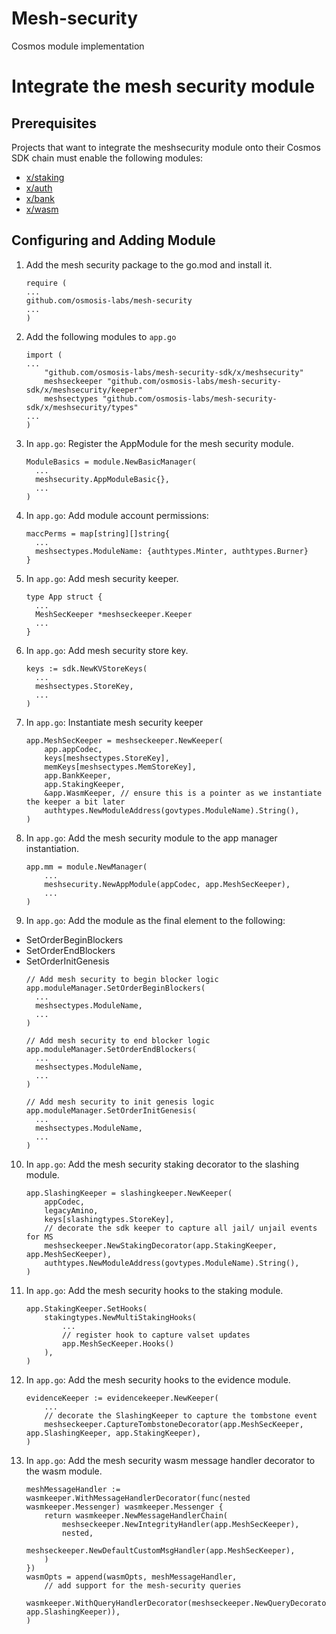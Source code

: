 # Mesh-security
Cosmos module implementation

# Integrate the mesh security module

## Prerequisites 
Projects that want to integrate the meshsecurity module onto their Cosmos SDK chain must enable the following modules:
- [x/staking](https://github.com/cosmos/cosmos-sdk/tree/main/x/staking)
- [x/auth](https://github.com/cosmos/cosmos-sdk/tree/main/x/auth)
- [x/bank](https://github.com/cosmos/cosmos-sdk/tree/main/x/bank)
- [x/wasm](github.com/CosmWasm/wasmd/x/wasm)

## Configuring and Adding Module
1. Add the mesh security package to the go.mod and install it.
    ```
    require (
    ...
    github.com/osmosis-labs/mesh-security
    ...
    )
    ```
  
2. Add the following modules to `app.go`
    ```
    import (
    ... 
        "github.com/osmosis-labs/mesh-security-sdk/x/meshsecurity"
        meshseckeeper "github.com/osmosis-labs/mesh-security-sdk/x/meshsecurity/keeper"
        meshsectypes "github.com/osmosis-labs/mesh-security-sdk/x/meshsecurity/types"
    ...
    )
    ```
3. In `app.go`: Register the AppModule for the mesh security module.
    ```
    ModuleBasics = module.NewBasicManager(
      ...
      meshsecurity.AppModuleBasic{},
      ...
    )
    ```
4. In `app.go`: Add module account permissions:
    ```
    maccPerms = map[string][]string{
      ...
      meshsectypes.ModuleName: {authtypes.Minter, authtypes.Burner}
    }
    ```
5. In `app.go`: Add mesh security keeper.
    ```
    type App struct {
      ...
      MeshSecKeeper *meshseckeeper.Keeper
      ...
    }
    ```
6. In `app.go`: Add mesh security store key.
    ```
    keys := sdk.NewKVStoreKeys(
      ...
      meshsectypes.StoreKey,
      ...
    )
    ```
7. In `app.go`: Instantiate mesh security keeper
    ```
    app.MeshSecKeeper = meshseckeeper.NewKeeper(
        app.appCodec,
        keys[meshsectypes.StoreKey],
        memKeys[meshsectypes.MemStoreKey],
        app.BankKeeper,
        app.StakingKeeper,
        &app.WasmKeeper, // ensure this is a pointer as we instantiate the keeper a bit later
        authtypes.NewModuleAddress(govtypes.ModuleName).String(),
    )
    ```
8. In `app.go`: Add the mesh security module to the app manager instantiation.
    ```
    app.mm = module.NewManager(
        ...
        meshsecurity.NewAppModule(appCodec, app.MeshSecKeeper),
        ...
    )
    ```
9. In `app.go`: Add the module as the final element to the following:
- SetOrderBeginBlockers
- SetOrderEndBlockers
- SetOrderInitGenesis
    ```
    // Add mesh security to begin blocker logic
    app.moduleManager.SetOrderBeginBlockers(
      ...
      meshsectypes.ModuleName,
      ...
    )

    // Add mesh security to end blocker logic
    app.moduleManager.SetOrderEndBlockers(
      ...
      meshsectypes.ModuleName,
      ...
    )

    // Add mesh security to init genesis logic
    app.moduleManager.SetOrderInitGenesis(
      ...
      meshsectypes.ModuleName,
      ...
    )
    ```
10. In `app.go`: Add the mesh security staking decorator to the slashing module.
    ```
    app.SlashingKeeper = slashingkeeper.NewKeeper(
        appCodec,
        legacyAmino,
        keys[slashingtypes.StoreKey],
        // decorate the sdk keeper to capture all jail/ unjail events for MS
        meshseckeeper.NewStakingDecorator(app.StakingKeeper, app.MeshSecKeeper),
        authtypes.NewModuleAddress(govtypes.ModuleName).String(),
    )
    ```
11. In `app.go`: Add the mesh security hooks to the staking module.
    ```
    app.StakingKeeper.SetHooks(
        stakingtypes.NewMultiStakingHooks(
            ...
            // register hook to capture valset updates
            app.MeshSecKeeper.Hooks()
        ),
    )
    ```
12. In `app.go`: Add the mesh security hooks to the evidence module.
    ```
    evidenceKeeper := evidencekeeper.NewKeeper(
        ...
        // decorate the SlashingKeeper to capture the tombstone event
        meshseckeeper.CaptureTombstoneDecorator(app.MeshSecKeeper, app.SlashingKeeper, app.StakingKeeper),
    )
    ```
13. In `app.go`: Add the mesh security wasm message handler decorator to the wasm module.
    ```
    meshMessageHandler := wasmkeeper.WithMessageHandlerDecorator(func(nested wasmkeeper.Messenger) wasmkeeper.Messenger {
        return wasmkeeper.NewMessageHandlerChain(
            meshseckeeper.NewIntegrityHandler(app.MeshSecKeeper),
            nested,
            meshseckeeper.NewDefaultCustomMsgHandler(app.MeshSecKeeper),
        )
    })
    wasmOpts = append(wasmOpts, meshMessageHandler,
        // add support for the mesh-security queries
        wasmkeeper.WithQueryHandlerDecorator(meshseckeeper.NewQueryDecorator(app.MeshSecKeeper, app.SlashingKeeper)),
    )
    ```